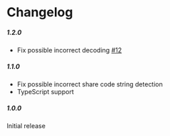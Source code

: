 # Changelog

##### 1.2.0

* Fix possible incorrect decoding [#12](https://github.com/akiver/csgo-sharecode/issues/12)

##### 1.1.0

* Fix possible incorrect share code string detection
* TypeScript support

##### 1.0.0

Initial release
